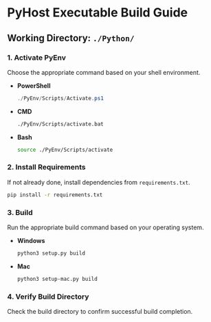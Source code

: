 # PyHost Executable Build Guide

## Working Directory: `./Python/`

### 1. Activate PyEnv
Choose the appropriate command based on your shell environment.

- **PowerShell**
  ```powershell
  ./PyEnv/Scripts/Activate.ps1
  ```

- **CMD**
  ```cmd
  ./PyEnv/Scripts/activate.bat
  ```

- **Bash**
  ```bash
  source ./PyEnv/Scripts/activate
  ```

### 2. Install Requirements
If not already done, install dependencies from `requirements.txt`.

```bash
pip install -r requirements.txt
```

### 3. Build
Run the appropriate build command based on your operating system.

- **Windows**
  ```bash
  python3 setup.py build
  ```

- **Mac**
  ```bash
  python3 setup-mac.py build
  ```

### 4. Verify Build Directory
Check the build directory to confirm successful build completion.
